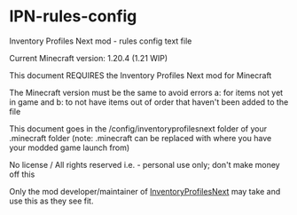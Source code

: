# IPN-rules-config
Inventory Profiles Next mod - rules config text file

Current Minecraft version: 1.20.4 (1.21 WIP)

This document REQUIRES the Inventory Profiles Next mod for Minecraft

The Minecraft version must be the same to avoid errors
  a: for items not yet in game and
  b: to not have items out of order that haven't been added to the file

This document goes in the /config/inventoryprofilesnext folder of your .minecraft folder
  (note: .minecraft can be replaced with where you have your modded game launch from)


No license / All rights reserved
i.e. - personal use only; don't make money off this

Only the mod developer/maintainer of [InventoryProfilesNext](https://modrinth.com/mod/inventory-profiles-next) may take and use this as they see fit.
